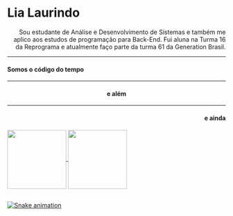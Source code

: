 <h1 align="left"> Lia Laurindo </h1>

<p align="right"> 
Sou estudante de Análise e Desenvolvimento de Sistemas e também me aplico aos estudos de programação para Back-End. 
Fui aluna na Turma 16 da Reprograma e atualmente faço parte da turma 61 da Generation Brasil.
</p>

---

<h4 align="left"> Somos o código do tempo </h4>

---- 

<h4 align="center"> e além </h4>

---

<h4 align="right"> e ainda </h4>


<div> 
  <a href="https://github.com/lialaurindo"> <img align ="center" height="136em" src="https://github-readme-stats.vercel.app/api?username=lialaurindo&show_icons=true&theme=merko&include_all_commits=true&count_private=true&hide_border=true&bg_color=000000&text_color=FFFAFA&title_color=FFFAFA"/> <img align ="center" height="136em" src="https://github-readme-stats.vercel.app/api/top-langs/?username=lialaurindo&layout=compact&langs_count=7&theme=merko&hide_border=true&bg_color=000000&text_color=FFFAFA&title_color=FFFAFA"/>

</div>

  
  ##
  ![Snake animation](https://github.com/lialaurindo/lialaurindo/blob/output/github-contribution-grid-snake.svg)
